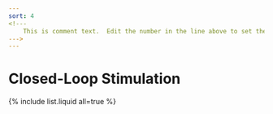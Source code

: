 ```yaml
---
sort: 4
<!---
	This is comment text.  Edit the number in the line above to set the order of the documentation sections that will appear on the webpage.
--->
---
```


# Closed-Loop Stimulation
<!---
```
{% raw %}{% include list.liquid all=true %}{% endraw %}
```
--->

{% include list.liquid all=true %}
